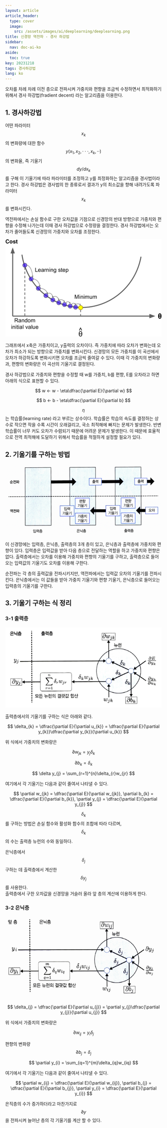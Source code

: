 ```yaml
---
layout: article
article_header:
  type: cover
  image:
    src: /assets/images/ai/deeplearning/deeplearning.png
title: 신경망 역전파 - 경사 하강법
sidebar:
  nav: doc-ai-ko
aside:
  toc: true
key: 20231218
tags: 경사하강법
lang: ko
---
```

오차를 차례 차례 이전 층으로 전파시켜 가중치와 편향을 조금씩 수정하면서 최적화하기 위해서 경사 하강법(fradient decent) 라는 알고리즘을 이용한다.
<!--more-->

## 1. 경사하강법
어떤 파라미터 $$x_{k}$$의 변화량에 대한 함수 $$y(x_{1},x_{2}, \cdot \cdot \cdot, x_{k}, \cdot \cdot)$$ 의 변화율, 즉 기울기 $$dy/dx_{k}$$ 를 구해 이 기울기에 따라 파라미터를 조정하고 y를 최정화하는 알고리즘을 경사법이라고 한다.
경사 하강법은 경사법의 한 종류로서 결과가 y의 최소값을 향해 내려가도록 파라미터 $$x_{k}$$를 변화시킨다.

역전파에서는 손실 함수로 구한 오차값을 기점으로 신경망의 반대 방향으로 가중치와 편향을 수정해 나가는데 이때 경사 하강법으로 수정량을 결정한다. 경사 하강법에서는 오차가 줄어들도록 신경망의 가중치와 오차를 조정한다.

![Image](/assets/images/ai/deeplearning/gradient_decent_graph.png)

그래프에서 x축은 가중치이고, y출력의 오차이다. 즉 가중치에 따라 오차가 변화는데 오차가 최소가 되는 방향으로 가중치를 변화시킨다. 신경망의 모든 가중치를 이 곡선에서 오차가 하강하도록 변화시키면 오차를 조금씩 줄여갈 수 있다.
이때 각 가중치의 변화량과, 편향의 변화량은 이 곡선의 기울기로 결정된다.

경사 하강법으로 가중치와 편향을 수정할 때 w를 가중치, b를 편향, E를 오차라고 하면 아래의 식으로 표현할 수 있다.

$$
w <- w - \eta\dfrac{\partial E}{\partial w}
$$

$$
b <- b - \eta\dfrac{\partial E}{\partial b}
$$

$$\eta$$ 는 학습률(learning rate) 라고 부르는 상수이다. 학습률은 학습의 속도를 결정하는 상수로 작으면 작을 수록 시간이 오래걸리고, 국소 최적해에 빠지는 문제가 발생한다.
반변 학습률이 너무 커도 오차가 수렴되기 때문에 어려운 문제가 발생한다. 이 때문에 효율적으로 전역 최적해에 도달하기 위해서 학습률을 적절하게 설정할 필요가 있다.

## 2. 기울기를 구하는 방법

![Image](/assets/images/ai/deeplearning/gradient-image-0.png)

이 신경망에는 입력층, 은닉층, 출력층의 3개 층이 있고, 은닉층과 출력층에 가중치와 편향이 있다. 입력층은 입력값을 받아 다음 층으로 전달하는 역할을 하고 가중치와 편향은 없다.
출력층에서는 오차를 이용해 가중치와 편향의 기울기를 구하고, 출력층으로 들어오는 입력값의 기울기도 오차를 이용해 구한다.

순전파는 각 층의 출력값을 전파시키지만, 역전파에서는 입력값 오차의 기울기를 전파시킨다. 은닉층에서는 이 값들을 받아 가중치 기울기와 편향 기울기, 은닉층으로 들어오는 입력층의 기울기를 구한다.

## 3. 기울기 구하는 식 정리

### 3-1 출력층
![Image](/assets/images/ai/deeplearning/output_layer_gradient.png)

출력층에서의 기울기를 구하는 식은 아래와 같다. 

$$
\delta_{k} = \dfrac{\partial E}{\partial u_{k}} = \dfrac{\partial E}{\partial y_{k}}\dfrac{\partial y_{k}}{\partial u_{k}}
$$

위 식에서 가중치의 변화량은 

$$
\partial w_{jk} = y_{j}\delta_{k}
$$

$$
\partial b_{k} = \delta_{k}
$$

$$
\delta y_{j} = \sum_{r=1}^{n}\delta_{r}w_{jr}
$$

여기에서 각 기울기는 다음과 같이 줄여서 나타낼 수 있다.

$$
\partial w_{jk} = \dfrac{\partial E}{\partial w_{jk}}, \partial b_{k} = \dfrac{\partial E}{\partial b_{k}}, \partial y_{j} = \dfrac{\partial E}{\partial y_{j}}
$$

$$\delta_{k}$$ 를 구하는 방법은 손실 함수와 활성화 함수의 조합에 따라 다르며, $$\delta_{k}$$의 수는 출력층 뉴런의 수와 동일하다.

은닉층에서 $$\delta_{j}$$ 구하는 데 출력층에서 계산한 $$\delta y_{j}$$ 를 사용한다.   
출력층에서 구한 오차값을 신경망을 거슬러 올라 앞 층의 계산에 이용하게 한다.

### 3-2 은닉층
![Image](/assets/images/ai/deeplearning/hidden_layer_gradient.png)

$$
\delta_{j} = \dfrac{\partial E}{\partial u_{j}} = \partial y_{j}\dfrac{\partial y_{j}}{\partial u_{j}}
$$

위 식에서 가중치의 변화량은 

$$
\partial w_{ij} = y_{i}\delta_{j}
$$

편향의 변화량
$$
\partial b_{j} = \delta_{j}
$$

$$
\partial y_{i} = \sum_{q=1}^{m}\delta_{q}w_{iq}
$$

여기에서 각 기울기는 다음과 같이 줄여서 나타낼 수 있다.

$$
\partial w_{ij} = \dfrac{\partial E}{\partial w_{ij}}, \partial b_{j} = \dfrac{\partial E}{\partial b_{j}}, \partial y_{i} = \dfrac{\partial E}{\partial y_{i}}
$$

은직층의 수가 증가하더라고 마찬가지로 $$\partial y$$ 을 전파시켜 늘어난 층의 각 기울기를 계산 할 수 있다.